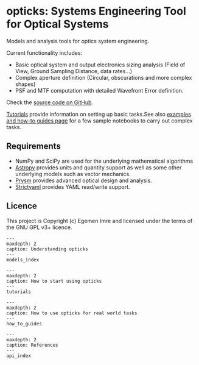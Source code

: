 # opticks: Systems Engineering Tool for Optical Systems

Models and analysis tools for optics system engineering.

Current functionality includes:

- Basic optical system and output electronics sizing analysis (Field of View, Ground Sampling Distance, data rates...)
- Complex aperture definition (Circular, obscurations and more complex shapes)
- PSF and MTF computation with detailed Wavefront Error definition.

Check the [source code on GitHub](https://github.com/egemenimre/opticks).

[Tutorials](tutorials.md) provide information on setting up basic tasks.See also [examples and how-to guides page](how_to_guides.md) for a few sample notebooks to carry out complex tasks.

## Requirements

- NumPy and SciPy are used for the underlying mathematical algorithms
- [Astropy](https://www.astropy.org/) provides units and quantity support as well as some other underlying models such as vector mechanics.
- [Prysm](https://github.com/brandondube/prysm/) provides advanced optical design and analysis.
- [Strictyaml](https://github.com/crdoconnor/strictyaml) provides YAML read/write support.

## Licence

This project is Copyright (c) Egemen Imre and licensed under the terms of the GNU GPL v3+ licence.

```{toctree}
---
maxdepth: 2
caption: Understanding opticks
---
models_index
```

```{toctree}
---
maxdepth: 2
caption: How to start using opticks
---
tutorials
```

```{toctree}
---
maxdepth: 2
caption: How to use opticks for real world tasks
---
how_to_guides
```

```{toctree}
---
maxdepth: 2
caption: References
---
api_index
```
